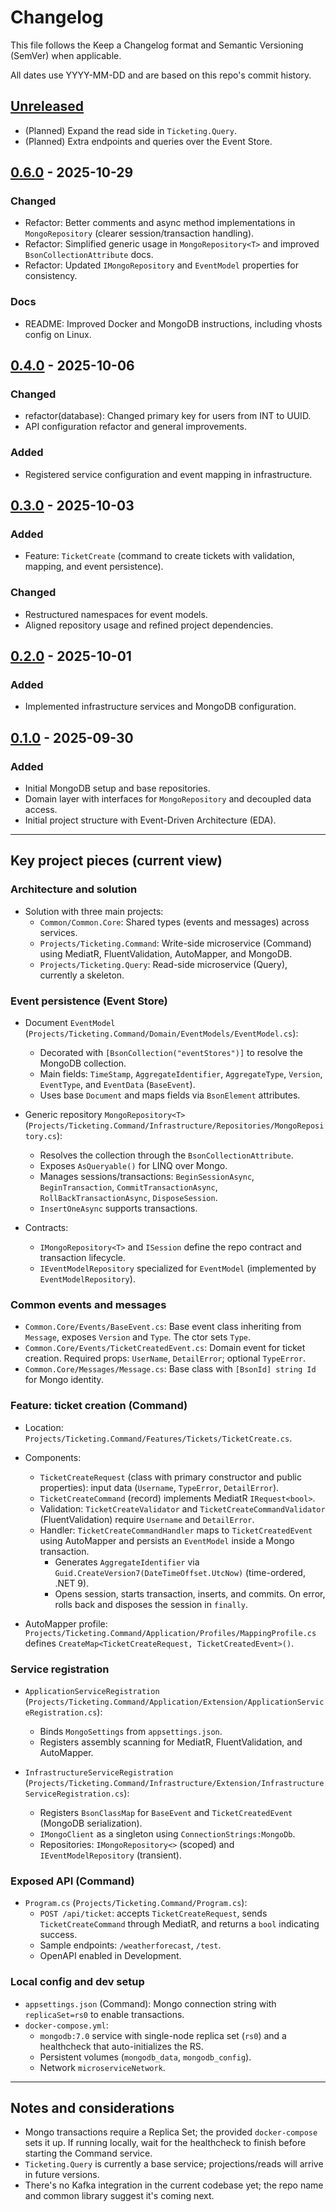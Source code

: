 # Changelog

This file follows the Keep a Changelog format and Semantic Versioning (SemVer) when applicable.

All dates use YYYY-MM-DD and are based on this repo's commit history.

## [Unreleased]
- (Planned) Expand the read side in `Ticketing.Query`.
- (Planned) Extra endpoints and queries over the Event Store.

## [0.6.0] - 2025-10-29
### Changed
- Refactor: Better comments and async method implementations in `MongoRepository` (clearer session/transaction handling).
- Refactor: Simplified generic usage in `MongoRepository<T>` and improved `BsonCollectionAttribute` docs.
- Refactor: Updated `IMongoRepository` and `EventModel` properties for consistency.

### Docs
- README: Improved Docker and MongoDB instructions, including vhosts config on Linux.

## [0.4.0] - 2025-10-06
### Changed
- refactor(database): Changed primary key for users from INT to UUID.
- API configuration refactor and general improvements.

### Added
- Registered service configuration and event mapping in infrastructure.

## [0.3.0] - 2025-10-03
### Added
- Feature: `TicketCreate` (command to create tickets with validation, mapping, and event persistence).

### Changed
- Restructured namespaces for event models.
- Aligned repository usage and refined project dependencies.

## [0.2.0] - 2025-10-01
### Added
- Implemented infrastructure services and MongoDB configuration.

## [0.1.0] - 2025-09-30
### Added
- Initial MongoDB setup and base repositories.
- Domain layer with interfaces for `MongoRepository` and decoupled data access.
- Initial project structure with Event-Driven Architecture (EDA).

---

## Key project pieces (current view)

### Architecture and solution
- Solution with three main projects:
	- `Common/Common.Core`: Shared types (events and messages) across services.
	- `Projects/Ticketing.Command`: Write-side microservice (Command) using MediatR, FluentValidation, AutoMapper, and MongoDB.
	- `Projects/Ticketing.Query`: Read-side microservice (Query), currently a skeleton.

### Event persistence (Event Store)
- Document `EventModel` (`Projects/Ticketing.Command/Domain/EventModels/EventModel.cs`):
	- Decorated with `[BsonCollection("eventStores")]` to resolve the MongoDB collection.
	- Main fields: `TimeStamp`, `AggregateIdentifier`, `AggregateType`, `Version`, `EventType`, and `EventData` (`BaseEvent`).
	- Uses base `Document` and maps fields via `BsonElement` attributes.

- Generic repository `MongoRepository<T>` (`Projects/Ticketing.Command/Infrastructure/Repositories/MongoRepository.cs`):
	- Resolves the collection through the `BsonCollectionAttribute`.
	- Exposes `AsQueryable()` for LINQ over Mongo.
	- Manages sessions/transactions: `BeginSessionAsync`, `BeginTransaction`, `CommitTransactionAsync`, `RollBackTransactionAsync`, `DisposeSession`.
	- `InsertOneAsync` supports transactions.

- Contracts:
	- `IMongoRepository<T>` and `ISession` define the repo contract and transaction lifecycle.
	- `IEventModelRepository` specialized for `EventModel` (implemented by `EventModelRepository`).

### Common events and messages
- `Common.Core/Events/BaseEvent.cs`: Base event class inheriting from `Message`, exposes `Version` and `Type`. The ctor sets `Type`.
- `Common.Core/Events/TicketCreatedEvent.cs`: Domain event for ticket creation. Required props: `UserName`, `DetailError`; optional `TypeError`.
- `Common.Core/Messages/Message.cs`: Base class with `[BsonId] string Id` for Mongo identity.

### Feature: ticket creation (Command)
- Location: `Projects/Ticketing.Command/Features/Tickets/TicketCreate.cs`.
- Components:
	- `TicketCreateRequest` (class with primary constructor and public properties): input data (`Username`, `TypeError`, `DetailError`).
	- `TicketCreateCommand` (record) implements MediatR `IRequest<bool>`.
	- Validation: `TicketCreateValidator` and `TicketCreateCommandValidator` (FluentValidation) require `Username` and `DetailError`.
	- Handler: `TicketCreateCommandHandler` maps to `TicketCreatedEvent` using AutoMapper and persists an `EventModel` inside a Mongo transaction.
		- Generates `AggregateIdentifier` via `Guid.CreateVersion7(DateTimeOffset.UtcNow)` (time-ordered, .NET 9).
		- Opens session, starts transaction, inserts, and commits. On error, rolls back and disposes the session in `finally`.

- AutoMapper profile: `Projects/Ticketing.Command/Application/Profiles/MappingProfile.cs` defines `CreateMap<TicketCreateRequest, TicketCreatedEvent>()`.

### Service registration
- `ApplicationServiceRegistration` (`Projects/Ticketing.Command/Application/Extension/ApplicationServiceRegistration.cs`):
	- Binds `MongoSettings` from `appsettings.json`.
	- Registers assembly scanning for MediatR, FluentValidation, and AutoMapper.

- `InfrastructureServiceRegistration` (`Projects/Ticketing.Command/Infrastructure/Extension/InfrastructureServiceRegistration.cs`):
	- Registers `BsonClassMap` for `BaseEvent` and `TicketCreatedEvent` (MongoDB serialization).
	- `IMongoClient` as a singleton using `ConnectionStrings:MongoDb`.
	- Repositories: `IMongoRepository<>` (scoped) and `IEventModelRepository` (transient).

### Exposed API (Command)
- `Program.cs` (`Projects/Ticketing.Command/Program.cs`):
	- `POST /api/ticket`: accepts `TicketCreateRequest`, sends `TicketCreateCommand` through MediatR, and returns a `bool` indicating success.
	- Sample endpoints: `/weatherforecast`, `/test`.
	- OpenAPI enabled in Development.

### Local config and dev setup
- `appsettings.json` (Command): Mongo connection string with `replicaSet=rs0` to enable transactions.
- `docker-compose.yml`:
	- `mongodb:7.0` service with single-node replica set (`rs0`) and a healthcheck that auto-initializes the RS.
	- Persistent volumes (`mongodb_data`, `mongodb_config`).
	- Network `microserviceNetwork`.

---

## Notes and considerations
- Mongo transactions require a Replica Set; the provided `docker-compose` sets it up. If running locally, wait for the healthcheck to finish before starting the Command service.
- `Ticketing.Query` is currently a base service; projections/reads will arrive in future versions.
- There's no Kafka integration in the current codebase yet; the repo name and common library suggest it's coming next.

[Unreleased]: #
[0.6.0]: #
[0.4.0]: #
[0.3.0]: #
[0.2.0]: #
[0.1.0]: #

